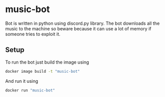 # music-bot
Bot is written in python using discord.py library.
The bot downloads all the music to the machine so beware because it can use a lot of memory if someone tries to exploit it.

## Setup
To run the bot just build the image using
```bash
docker image build -t "music-bot"
```
And run it using
```bash
docker run "music-bot"
```
